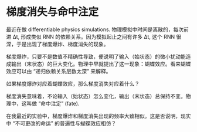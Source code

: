 # 梯度消失与命中注定
最近在做 differentiable physics simulations. 物理模拟中时间是离散的，每次前进 Δt, 形成类似 RNN 的依赖关系。因为模拟起止之间有许多 Δt, 这个 RNN 很深，于是出现了梯度爆炸、梯度消失的现象。

梯度爆炸，只要不是数值不精确性导致，便说明了输入（始状态）的微小扰动能造成输出（末状态）的巨大变化。物理中早就提出了这一现象：蝴蝶效应。看来蝴蝶效应可以由 “递归依赖关系层数太深” 来解释。

如果梯度爆炸对应着蝴蝶效应，那么梯度消失对应着什么？

梯度消失意味着，不论输入（始状态）怎么变化，输出（末状态）总保持不变。物理中，这叫做 “命中注定” (fate). 

在我最近的实验中，梯度爆炸和梯度消失出现的频率大致相似。这是否说明，现实中 “不可更改的命运” 的普遍性与蝴蝶效应相仿？
